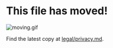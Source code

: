 # This file has moved!

![moving.gif](https://www.sparefoot.com/self-storage/blog/wp-content/uploads/sites/2/2016/04/image16.gif)

Find the latest copy at [legal/privacy.md](https://github.com/mtgatracker/mtgatracker/blob/master/legal/privacy.md).